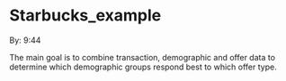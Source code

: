 
# Starbucks_example

By: 9:44

The main goal is to combine transaction, demographic and offer data to determine which demographic groups respond best to which offer type.